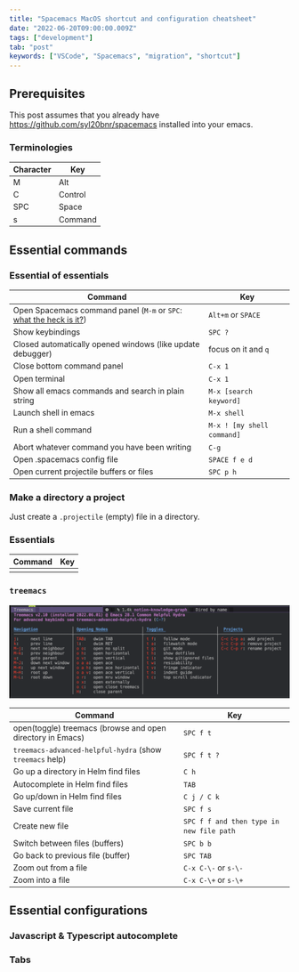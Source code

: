 ```yaml
---
title: "Spacemacs MacOS shortcut and configuration cheatsheet"
date: "2022-06-20T09:00:00.009Z"
tags: ["development"]
tab: "post"
keywords: ["VSCode", "Spacemacs", "migration", "shortcut"]
---
```


## Prerequisites

This post assumes that you already have https://github.com/syl20bnr/spacemacs installed into your emacs.



### Terminologies

| Character                      | Key   |
|------------------------------|-------|
| M | Alt |
| C | Control |
| SPC | Space |
| s | Command |

## Essential commands

### Essential of essentials

| Command                      | Key   |
|------------------------------|-------|
| Open Spacemacs command panel (`M-m` or `SPC`: [what the heck is it?](https://github.com/syl20bnr/spacemacs/issues/5283)) | `Alt+m` or `SPACE` |
| Show keybindings | `SPC ?` |
| Closed automatically opened windows (like update debugger) | focus on it and `q` |
| Close bottom command panel | `C-x 1` |
| Open terminal | `C-x 1` |
| Show all emacs commands and search in plain string | `M-x [search keyword]` |
| Launch shell in emacs | `M-x shell` |
| Run a shell command | `M-x ! [my shell command]` |
| Abort whatever command you have been writing | `C-g` |
| Open .spacemacs config file |  `SPACE f e d`  |
| Open current projectile buffers or files | `SPC p h` |

### Make a directory a project

Just create a `.projectile` (empty) file in a directory.

### Essentials

| Command                      | Key   |
|------------------------------|-------|
|  |  |

### `treemacs`

![treemacs.png](./treemacs.png)

| Command                      | Key   |
|------------------------------|-------|
| open(toggle) treemacs (browse and open directory in Emacs) | `SPC f t`   |
| `treemacs-advanced-helpful-hydra` (show `treemacs` help) |  `SPC f t ?`     |
| Go up a directory in Helm find files | `C h`  |
| Autocomplete in Helm find files |  `TAB`  |
| Go up/down in Helm find files |  `C j / C k`  |
| Save current file |  `SPC f s`  |
| Create new file |  `SPC f f and then type in new file path`  |
| Switch between files (buffers) |  `SPC b b`  |
| Go back to previous file (buffer) |  `SPC TAB`  |
| Zoom out from a file |  `C-x C-\-` or `s-\-` |
| Zoom into a file |  `C-x C-\+` or `s-\+` |

## Essential configurations

### Javascript & Typescript autocomplete

### Tabs


